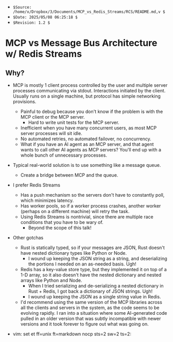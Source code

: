 * `$Source: /home/x/Dropbox/3/Documents/MCP_vs_Redis_Streams/RCS/README.md,v $`
* `$Date: 2025/05/08 06:25:18 $`
* `$Revision: 1.2 $`

# MCP vs Message Bus Architecture w/ Redis Streams

## Why?
* MCP is mostly 1 client process controlled by the user and multiple server processes communicating via stdout. Interactions initiated by the client. Usually runs on a single machine, but protocol has simple networking provisions.
  * Painful to debug because you don't know if the problem is with the MCP client or the MCP server.
    * Hard to write unit tests for the MCP server.
  * Inefficient when you have many concurrent users, as most MCP server processes will sit idle.
  * No automated retries, no automated failover, no concurrency.
  * What if you have an AI agent as an MCP server, and that agent wants to call other AI agents as MCP servers? You'll end up with a whole bunch of unnecessary processes.
* Typical real-world solution is to use something like a message queue.
  * Create a bridge between MCP and the queue.
* I prefer Redis Streams
  * Has a push mechanism so the servers don't have to constantly poll, which minimizes latency.
  * Has worker pools, so if a worker process crashes, another worker (perhaps on a different machine) will retry the task.
  * Using Redis Streams is nontrivial, since there are multiple race conditions that you have to be wary of.
    * Beyond the scope of this talk!
* Other gotchas
  * Rust is statically typed, so if your messages are JSON, Rust doesn't have nested dictionary types like Python or Node.
    * I wound up keeping the JSON string as a string, and deserializing the portions I needed on an as-needed basis. Ugh!
  * Redis has a key-value store type, but they implemented it on top of a 1-D array, so it also doesn't have the nested dictionary and nested arrays like Python and Node.
    * When I tried serializing and de-serializing a nested dictionary in Rust + Redis, I got back a dictionary of JSON strings. Ugh!
    * I wound up keeping the JSON as a single string value in Redis.
  * I'd recommend using the same version of the MCP libraries across all the clients and servers in the system, as the code seems to be evolving rapidly. I ran into a situation where some AI-generated code pulled in an older version that was subtly incompatible with newer versions and it took forever to figure out what was going on.

* vim: set et ff=unix ft=markdown nocp sts=2 sw=2 ts=2:
